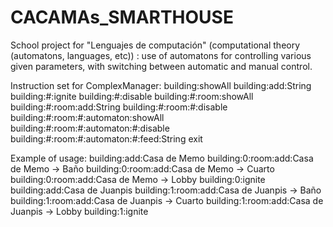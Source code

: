 CACAMAs_SMARTHOUSE
==================

School project for "Lenguajes de computación" (computational theory (automatons, languages, etc)) : use of automatons for controlling various given parameters, with switching between automatic and manual control.

Instruction set for ComplexManager:
building:showAll
building:add:String
building:#:ignite
building:#:disable
building:#:room:showAll
building:#:room:add:String
building:#:room:#:disable
building:#:room:#:automaton:showAll
building:#:room:#:automaton:#:disable
building:#:room:#:automaton:#:feed:String
exit

Example of usage:
building:add:Casa de Memo
building:0:room:add:Casa de Memo -> Baño
building:0:room:add:Casa de Memo -> Cuarto
building:0:room:add:Casa de Memo -> Lobby
building:0:ignite
building:add:Casa de Juanpis
building:1:room:add:Casa de Juanpis -> Baño
building:1:room:add:Casa de Juanpis -> Cuarto
building:1:room:add:Casa de Juanpis -> Lobby
building:1:ignite
